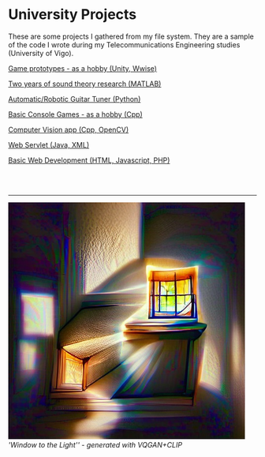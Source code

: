 # University Projects

These are some projects I gathered from my file system. They are a sample of the code I wrote during my Telecommunications Engineering studies (University of Vigo).

 [Game prototypes - as a hobby (Unity, Wwise)](https://github.com/ManuCanedo/UniProjects/tree/master/3DGames-Unity)   

 [Two years of sound theory research (MATLAB)](https://github.com/ManuCanedo/UniProjects/tree/master/InharmonicityGuitarStrings_Research-MATLAB)  

 [Automatic/Robotic Guitar Tuner (Python)](https://github.com/ManuCanedo/UniProjects/tree/master/GuitarAutoTune-Python)  

 [Basic Console Games - as a hobby (Cpp)](https://github.com/ManuCanedo/UniProjects/tree/master/SmallGames-Cpp)  

 [Computer Vision app (Cpp, OpenCV)](https://github.com/ManuCanedo/UniProjects/tree/master/WebcamIdCardProcessor_OpenCV-Cpp)  

 [Web Servlet (Java, XML)](https://github.com/ManuCanedo/UniProjects/tree/master/Servlet_Implementation-Java)  

 [Basic Web Development (HTML, Javascript, PHP)](https://github.com/ManuCanedo/UniProjects/tree/master/WebDevelopmentFundamentals-HTML-JS-PHP)  

<br><br><hr>
![window-to-the-light](media/window-to-the-light-ai.jpg?raw=true "'Window to the Light', generated with VQGAN+CLIP")
*'Window to the Light'' - generated with VQGAN+CLIP*
